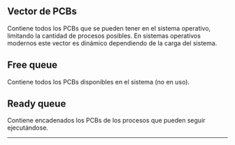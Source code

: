 ## Vector de PCBs

Contiene todos los PCBs que se pueden tener en el sistema operativo, limitando la cantidad de procesos posibles. En sistemas operativos modernos este vector es dinámico dependiendo de la carga del sistema.

## Free queue

Contiene todos los PCBs disponibles en el sistema (no en uso).

## Ready queue

Contiene encadenados los PCBs de los procesos que pueden seguir ejecutándose.

---

